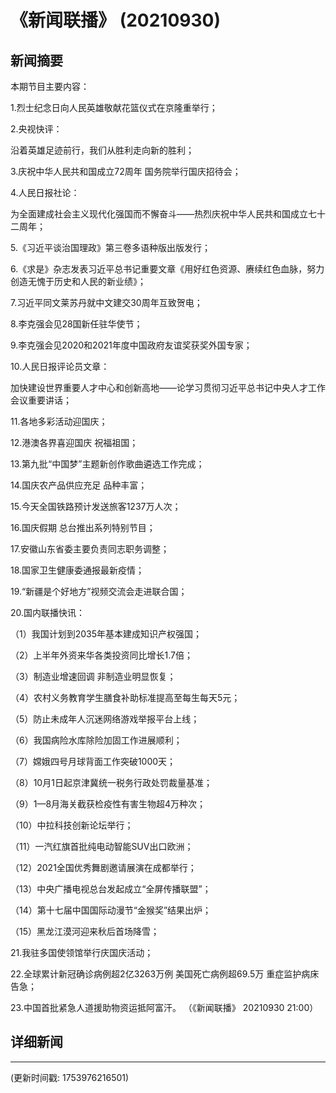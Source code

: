# 《新闻联播》 (20210930)

## 新闻摘要

本期节目主要内容：


1.烈士纪念日向人民英雄敬献花篮仪式在京隆重举行；


2.央视快评：

沿着英雄足迹前行，我们从胜利走向新的胜利；


3.庆祝中华人民共和国成立72周年 国务院举行国庆招待会；


4.人民日报社论：

为全面建成社会主义现代化强国而不懈奋斗——热烈庆祝中华人民共和国成立七十二周年；


5.《习近平谈治国理政》第三卷多语种版出版发行；


6.《求是》杂志发表习近平总书记重要文章《用好红色资源、赓续红色血脉，努力创造无愧于历史和人民的新业绩》；


7.习近平同文莱苏丹就中文建交30周年互致贺电；


8.李克强会见28国新任驻华使节；


9.李克强会见2020和2021年度中国政府友谊奖获奖外国专家；


10.人民日报评论员文章：

加快建设世界重要人才中心和创新高地——论学习贯彻习近平总书记中央人才工作会议重要讲话；


11.各地多彩活动迎国庆；


12.港澳各界喜迎国庆 祝福祖国；


13.第九批“中国梦”主题新创作歌曲遴选工作完成；


14.国庆农产品供应充足 品种丰富；


15.今天全国铁路预计发送旅客1237万人次；


16.国庆假期 总台推出系列特别节目；


17.安徽山东省委主要负责同志职务调整；


18.国家卫生健康委通报最新疫情；


19.“新疆是个好地方”视频交流会走进联合国；


20.国内联播快讯：


（1）我国计划到2035年基本建成知识产权强国；


（2）上半年外资来华各类投资同比增长1.7倍；


（3）制造业增速回调 非制造业明显恢复；


（4）农村义务教育学生膳食补助标准提高至每生每天5元；


（5）防止未成年人沉迷网络游戏举报平台上线；


（6）我国病险水库除险加固工作进展顺利；


（7）嫦娥四号月球背面工作突破1000天；


（8）10月1日起京津冀统一税务行政处罚裁量基准；


（9）1—8月海关截获检疫性有害生物超4万种次；


（10）中拉科技创新论坛举行；


（11）一汽红旗首批纯电动智能SUV出口欧洲；


（12）2021全国优秀舞剧邀请展演在成都举行；


（13）中央广播电视总台发起成立“全屏传播联盟”；


（14）第十七届中国国际动漫节“金猴奖”结果出炉；


（15）黑龙江漠河迎来秋后首场降雪；


21.我驻多国使领馆举行庆国庆活动；


22.全球累计新冠确诊病例超2亿3263万例 美国死亡病例超69.5万 重症监护病床告急；


23.中国首批紧急人道援助物资运抵阿富汗。
（《新闻联播》 20210930 21:00）

## 详细新闻

---

(更新时间戳: 1753976216501)

